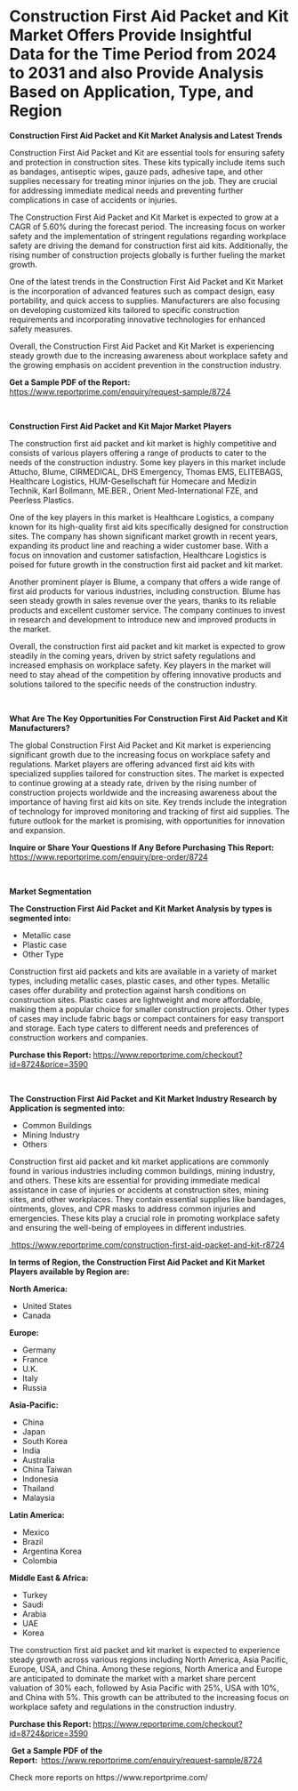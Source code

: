 <p><h1>Construction First Aid Packet and Kit Market Offers Provide Insightful Data for the Time Period from 2024 to 2031 and also Provide Analysis Based on Application, Type, and Region</h1></p><p><strong>Construction First Aid Packet and Kit Market Analysis and Latest Trends</strong></p>
<p><p>Construction First Aid Packet and Kit are essential tools for ensuring safety and protection in construction sites. These kits typically include items such as bandages, antiseptic wipes, gauze pads, adhesive tape, and other supplies necessary for treating minor injuries on the job. They are crucial for addressing immediate medical needs and preventing further complications in case of accidents or injuries.</p><p>The Construction First Aid Packet and Kit Market is expected to grow at a CAGR of 5.60% during the forecast period. The increasing focus on worker safety and the implementation of stringent regulations regarding workplace safety are driving the demand for construction first aid kits. Additionally, the rising number of construction projects globally is further fueling the market growth.</p><p>One of the latest trends in the Construction First Aid Packet and Kit Market is the incorporation of advanced features such as compact design, easy portability, and quick access to supplies. Manufacturers are also focusing on developing customized kits tailored to specific construction requirements and incorporating innovative technologies for enhanced safety measures.</p><p>Overall, the Construction First Aid Packet and Kit Market is experiencing steady growth due to the increasing awareness about workplace safety and the growing emphasis on accident prevention in the construction industry.</p></p>
<p><strong>Get a Sample PDF of the Report:&nbsp;</strong> <a href="https://www.reportprime.com/enquiry/request-sample/8724">https://www.reportprime.com/enquiry/request-sample/8724</a></p>
<p>&nbsp;</p>
<p><strong>Construction First Aid Packet and Kit Major Market Players</strong></p>
<p><p>The construction first aid packet and kit market is highly competitive and consists of various players offering a range of products to cater to the needs of the construction industry. Some key players in this market include Attucho, Blume, CIRMEDICAL, DHS Emergency, Thomas EMS, ELITEBAGS, Healthcare Logistics, HUM-Gesellschaft für Homecare and Medizin Technik, Karl Bollmann, ME.BER., Orient Med-International FZE, and Peerless Plastics.</p><p>One of the key players in this market is Healthcare Logistics, a company known for its high-quality first aid kits specifically designed for construction sites. The company has shown significant market growth in recent years, expanding its product line and reaching a wider customer base. With a focus on innovation and customer satisfaction, Healthcare Logistics is poised for future growth in the construction first aid packet and kit market.</p><p>Another prominent player is Blume, a company that offers a wide range of first aid products for various industries, including construction. Blume has seen steady growth in sales revenue over the years, thanks to its reliable products and excellent customer service. The company continues to invest in research and development to introduce new and improved products in the market.</p><p>Overall, the construction first aid packet and kit market is expected to grow steadily in the coming years, driven by strict safety regulations and increased emphasis on workplace safety. Key players in the market will need to stay ahead of the competition by offering innovative products and solutions tailored to the specific needs of the construction industry.</p></p>
<p>&nbsp;</p>
<p><strong>What Are The Key Opportunities For Construction First Aid Packet and Kit Manufacturers?</strong></p>
<p><p>The global Construction First Aid Packet and Kit market is experiencing significant growth due to the increasing focus on workplace safety and regulations. Market players are offering advanced first aid kits with specialized supplies tailored for construction sites. The market is expected to continue growing at a steady rate, driven by the rising number of construction projects worldwide and the increasing awareness about the importance of having first aid kits on site. Key trends include the integration of technology for improved monitoring and tracking of first aid supplies. The future outlook for the market is promising, with opportunities for innovation and expansion.</p></p>
<p><strong>Inquire or Share Your Questions If Any Before Purchasing This Report:</strong> <a href="https://www.reportprime.com/enquiry/pre-order/8724">https://www.reportprime.com/enquiry/pre-order/8724</a></p>
<p>&nbsp;</p>
<p><strong>Market Segmentation</strong></p>
<p><strong>The Construction First Aid Packet and Kit Market Analysis by types is segmented into:</strong></p>
<p><ul><li>Metallic case</li><li>Plastic case</li><li>Other Type</li></ul></p>
<p><p>Construction first aid packets and kits are available in a variety of market types, including metallic cases, plastic cases, and other types. Metallic cases offer durability and protection against harsh conditions on construction sites. Plastic cases are lightweight and more affordable, making them a popular choice for smaller construction projects. Other types of cases may include fabric bags or compact containers for easy transport and storage. Each type caters to different needs and preferences of construction workers and companies.</p></p>
<p><strong>Purchase this Report:&nbsp;</strong><a href="https://www.reportprime.com/checkout?id=8724&price=3590">https://www.reportprime.com/checkout?id=8724&price=3590</a></p>
<p>&nbsp;</p>
<p><strong>The Construction First Aid Packet and Kit Market Industry Research by Application is segmented into:</strong></p>
<p><ul><li>Common Buildings</li><li>Mining Industry</li><li>Others</li></ul></p>
<p><p>Construction first aid packet and kit market applications are commonly found in various industries including common buildings, mining industry, and others. These kits are essential for providing immediate medical assistance in case of injuries or accidents at construction sites, mining sites, and other workplaces. They contain essential supplies like bandages, ointments, gloves, and CPR masks to address common injuries and emergencies. These kits play a crucial role in promoting workplace safety and ensuring the well-being of employees in different industries.</p></p>
<p><a href="https://www.reportprime.com/construction-first-aid-packet-and-kit-r8724">&nbsp;https://www.reportprime.com/construction-first-aid-packet-and-kit-r8724</a></p>
<p><strong>In terms of Region, the Construction First Aid Packet and Kit Market Players available by Region are:</strong></p>
<p>
    <p> <strong> North America: </strong>
        <ul>
            <li>United States</li>
            <li>Canada</li>
        </ul>
        </p> 
    <p> <strong> Europe: </strong>
        <ul>
            <li>Germany</li>
            <li>France</li>
            <li>U.K.</li>
            <li>Italy</li>
            <li>Russia</li>
        </ul>
        </p> 
    <p> <strong> Asia-Pacific: </strong>
        <ul>
            <li>China</li>
            <li>Japan</li>
            <li>South Korea</li>
            <li>India</li>
            <li>Australia</li>
            <li>China Taiwan</li>
            <li>Indonesia</li>
            <li>Thailand</li>
            <li>Malaysia</li>
        </ul>
        </p> 
    <p> <strong> Latin America: </strong>
        <ul>
            <li>Mexico</li>
            <li>Brazil</li>
            <li>Argentina Korea</li>
            <li>Colombia</li>
        </ul>
        </p> 
    <p> <strong> Middle East & Africa: </strong>
        <ul>
            <li>Turkey</li>
            <li>Saudi</li>
            <li>Arabia</li>
            <li>UAE</li>
            <li>Korea</li>
        </ul>
    </p>
    </p>
<p><p>The construction first aid packet and kit market is expected to experience steady growth across various regions including North America, Asia Pacific, Europe, USA, and China. Among these regions, North America and Europe are anticipated to dominate the market with a market share percent valuation of 30% each, followed by Asia Pacific with 25%, USA with 10%, and China with 5%. This growth can be attributed to the increasing focus on workplace safety and regulations in the construction industry.</p></p>
<p><strong>Purchase this Report: </strong><a href="https://www.reportprime.com/checkout?id=8724&price=3590">https://www.reportprime.com/checkout?id=8724&price=3590</a></p>
<p>&nbsp;<strong>Get a Sample PDF of the Report:&nbsp;&nbsp;</strong><a href="https://www.reportprime.com/enquiry/request-sample/8724">https://www.reportprime.com/enquiry/request-sample/8724</a></p>
<p><strong></strong></p>
<p>Check more reports on https://www.reportprime.com/</p>